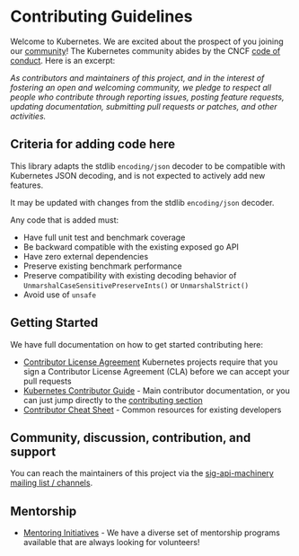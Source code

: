 # Contributing Guidelines

Welcome to Kubernetes. We are excited about the prospect of you joining our [community](https://git.k8s.io/community)! The Kubernetes community abides by the CNCF [code of conduct](code-of-conduct.md). Here is an excerpt:

_As contributors and maintainers of this project, and in the interest of fostering an open and welcoming community, we pledge to respect all people who contribute through reporting issues, posting feature requests, updating documentation, submitting pull requests or patches, and other activities._

## Criteria for adding code here

This library adapts the stdlib `encoding/json` decoder to be compatible with 
Kubernetes JSON decoding, and is not expected to actively add new features.

It may be updated with changes from the stdlib `encoding/json` decoder.

Any code that is added must:
* Have full unit test and benchmark coverage
* Be backward compatible with the existing exposed go API
* Have zero external dependencies
* Preserve existing benchmark performance
* Preserve compatibility with existing decoding behavior of `UnmarshalCaseSensitivePreserveInts()` or `UnmarshalStrict()`
* Avoid use of `unsafe`

## Getting Started

We have full documentation on how to get started contributing here:

<!---
If your repo has certain guidelines for contribution, put them here ahead of the general k8s resources
-->

- [Contributor License Agreement](https://git.k8s.io/community/CLA.md) Kubernetes projects require that you sign a Contributor License Agreement (CLA) before we can accept your pull requests
- [Kubernetes Contributor Guide](https://git.k8s.io/community/contributors/guide) - Main contributor documentation, or you can just jump directly to the [contributing section](https://git.k8s.io/community/contributors/guide#contributing)
- [Contributor Cheat Sheet](https://git.k8s.io/community/contributors/guide/contributor-cheatsheet) - Common resources for existing developers

## Community, discussion, contribution, and support

You can reach the maintainers of this project via the 
[sig-api-machinery mailing list / channels](https://github.com/kubernetes/community/tree/master/sig-api-machinery#contact).

## Mentorship

- [Mentoring Initiatives](https://git.k8s.io/community/mentoring) - We have a diverse set of mentorship programs available that are always looking for volunteers!

